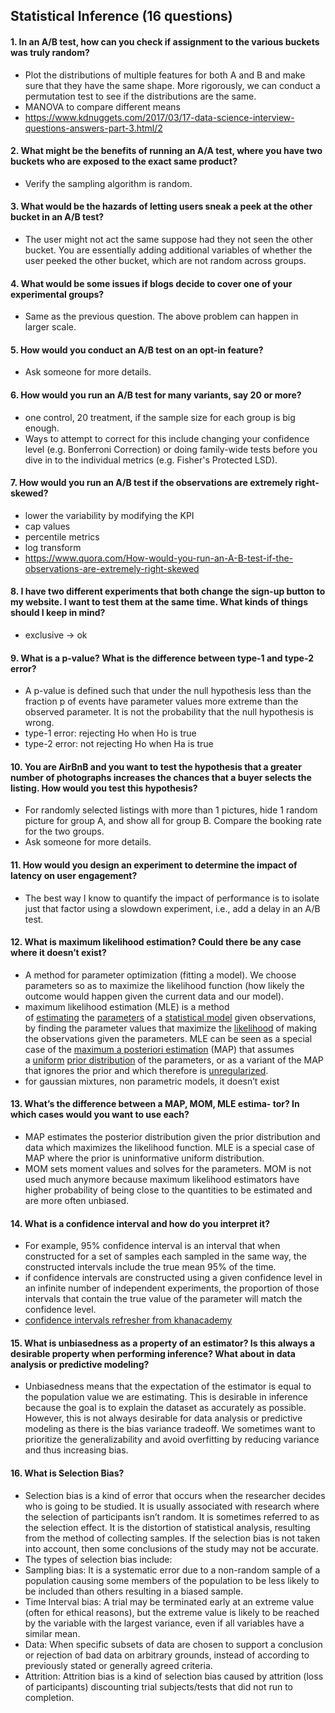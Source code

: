 ## Statistical Inference (16 questions)

#### 1. In an A/B test, how can you check if assignment to the various buckets was truly random?
  - Plot the distributions of multiple features for both A and B and make sure that they have the same shape. More rigorously, we can conduct a permutation test to see if the distributions are the same.
  - MANOVA to compare different means
  - https://www.kdnuggets.com/2017/03/17-data-science-interview-questions-answers-part-3.html/2
#### 2. What might be the benefits of running an A/A test, where you have two buckets who are exposed to the exact same product?
  - Verify the sampling algorithm is random.
#### 3. What would be the hazards of letting users sneak a peek at the other bucket in an A/B test?
  - The user might not act the same suppose had they not seen the other bucket. You are essentially adding additional variables of whether the user peeked the other bucket, which are not random across groups.
#### 4. What would be some issues if blogs decide to cover one of your experimental groups?
  - Same as the previous question. The above problem can happen in larger scale.
#### 5. How would you conduct an A/B test on an opt-in feature? 
  - Ask someone for more details.
#### 6. How would you run an A/B test for many variants, say 20 or more?
  - one control, 20 treatment, if the sample size for each group is big enough.
  - Ways to attempt to correct for this include changing your confidence level (e.g. Bonferroni Correction) or doing family-wide tests before you dive in to the individual metrics (e.g. Fisher's Protected LSD).
#### 7. How would you run an A/B test if the observations are extremely right-skewed?
  - lower the variability by modifying the KPI
  - cap values
  - percentile metrics
  - log transform
  - <https://www.quora.com/How-would-you-run-an-A-B-test-if-the-observations-are-extremely-right-skewed>
#### 8. I have two different experiments that both change the sign-up button to my website. I want to test them at the same time. What kinds of things should I keep in mind?
  - exclusive -> ok
#### 9. What is a p-value? What is the difference between type-1 and type-2 error?
  - A p-value is defined such that under the null hypothesis less than the fraction p of events have parameter values more extreme than the observed parameter. It is not the probability that the null hypothesis is wrong. 
  - type-1 error: rejecting Ho when Ho is true
  - type-2 error: not rejecting Ho when Ha is true
#### 10. You are AirBnB and you want to test the hypothesis that a greater number of photographs increases the chances that a buyer selects the listing. How would you test this hypothesis?
  - For randomly selected listings with more than 1 pictures, hide 1 random picture for group A, and show all for group B. Compare the booking rate for the two groups.
  - Ask someone for more details.
#### 11. How would you design an experiment to determine the impact of latency on user engagement?
  - The best way I know to quantify the impact of performance is to isolate just that factor using a slowdown experiment, i.e., add a delay in an A/B test.
#### 12. What is maximum likelihood estimation? Could there be any case where it doesn’t exist?
  - A method for parameter optimization (fitting a model). We choose parameters so as to maximize the likelihood function (how likely the outcome would happen given the current data and our model).
  - maximum likelihood estimation (MLE) is a method of [estimating](https://en.wikipedia.org/wiki/Estimator "Estimator") the [parameters](https://en.wikipedia.org/wiki/Statistical_parameter "Statistical parameter") of a [statistical model](https://en.wikipedia.org/wiki/Statistical_model "Statistical model") given observations, by finding the parameter values that maximize the [likelihood](https://en.wikipedia.org/wiki/Likelihood "Likelihood") of making the observations given the parameters. MLE can be seen as a special case of the [maximum a posteriori estimation](https://en.wikipedia.org/wiki/Maximum_a_posteriori_estimation "Maximum a posteriori estimation") (MAP) that assumes a [uniform](https://en.wikipedia.org/wiki/Uniform_distribution_\(continuous\) "Uniform distribution \(continuous\)") [prior distribution](https://en.wikipedia.org/wiki/Prior_probability "Prior probability") of the parameters, or as a variant of the MAP that ignores the prior and which therefore is [unregularized](https://en.wikipedia.org/wiki/Regularization_\(mathematics\) "Regularization \(mathematics\)").
  - for gaussian mixtures, non parametric models, it doesn’t exist
#### 13. What’s the difference between a MAP, MOM, MLE estima\- tor? In which cases would you want to use each?
  - MAP estimates the posterior distribution given the prior distribution and data which maximizes the likelihood function. MLE is a special case of MAP where the prior is uninformative uniform distribution.
  - MOM sets moment values and solves for the parameters. MOM is not used much anymore because maximum likelihood estimators have higher probability of being close to the quantities to be estimated and are more often unbiased.
#### 14. What is a confidence interval and how do you interpret it?
  - For example, 95% confidence interval is an interval that when constructed for a set of samples each sampled in the same way, the constructed intervals include the true mean 95% of the time.
  - if confidence intervals are constructed using a given confidence level in an infinite number of independent experiments, the proportion of those intervals that contain the true value of the parameter will match the confidence level.
  - [confidence intervals refresher from khanacademy](https://www.khanacademy.org/math/ap-statistics/estimating-confidence-ap/introduction-confidence-intervals/v/confidence-intervals-and-margin-of-error)
#### 15. What is unbiasedness as a property of an estimator? Is this always a desirable property when performing inference? What about in data analysis or predictive modeling?
  - Unbiasedness means that the expectation of the estimator is equal to the population value we are estimating. This is desirable in inference because the goal is to explain the dataset as accurately as possible. However, this is not always desirable for data analysis or predictive modeling as there is the bias variance tradeoff. We sometimes want to prioritize the generalizability and avoid overfitting by reducing variance and thus increasing bias.
#### 16. What is Selection Bias?
  - Selection bias is a kind of error that occurs when the researcher decides who is going to be studied. It is usually associated with research where the selection of participants isn’t random. It is sometimes referred to as the selection effect. It is the distortion of statistical analysis, resulting from the method of collecting samples. If the selection bias is not taken into account, then some conclusions of the study may not be accurate.
  - The types of selection bias include:
  - Sampling bias:  It is a systematic error due to a non-random sample of a population causing some members of the population to be less likely to be included than others resulting in a biased sample.
  - Time Interval bias: A trial may be terminated early at an extreme value (often for ethical reasons), but the extreme value is likely to be reached by the variable with the largest variance, even if all variables have a similar mean.
  - Data: When specific subsets of data are chosen to support a conclusion or rejection of bad data on arbitrary grounds, instead of according to previously stated or generally agreed criteria.
  - Attrition: Attrition bias is a kind of selection bias caused by attrition (loss of participants) discounting trial subjects/tests that did not run to completion.
